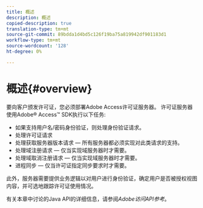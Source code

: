```yaml
---
title: 概述
description: 概述
copied-description: true
translation-type: tm+mt
source-git-commit: 89bdda1d4bd5c126f19ba75a819942df901183d1
workflow-type: tm+mt
source-wordcount: '128'
ht-degree: 0%

---
```



# 概述{#overview}

要向客户颁发许可证，您必须部署Adobe Access许可证服务器。 许可证服务器使用Adobe® Access™ SDK执行以下任务:

* 如果支持用户名/密码身份验证，则处理身份验证请求。
* 处理许可证请求
* 处理获取服务器版本请求 — 所有服务器都必须实现对此类请求的支持。
* 处理域注册请求 — 仅当实现域服务器时才需要。
* 处理域取消注册请求 — 仅当实现域服务器时才需要。
* 进程同步 — 仅当许可证指定同步要求时才需要。

此外，服务器需要提供业务逻辑以对用户进行身份验证，确定用户是否被授权视图内容，并可选地跟踪许可证使用情况。

有关本章中讨论的Java API的详细信息，请参阅&#x200B;*Adobe访问API参考*。
